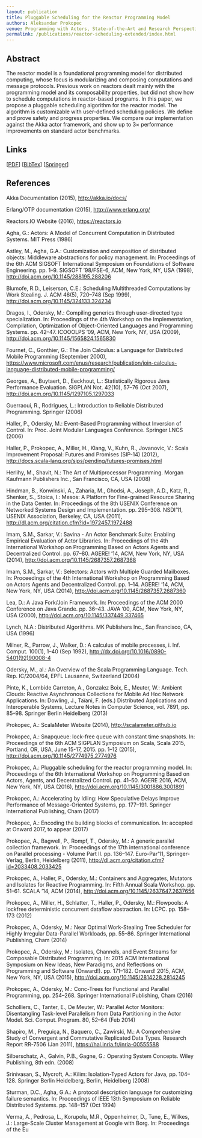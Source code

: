 ```yaml
---
layout: publication
title: Pluggable Scheduling for the Reactor Programming Model
authors: Aleksandar Prokopec
venue: Programming with Actors, State-of-the-Art and Research Perspectives, 2018
permalink: /publications/reactor-scheduling-extended/index.html
---
```



## Abstract

The reactor model is a foundational programming model for
distributed computing, whose focus is modularizing and composing computations
and message protocols. Previous work on reactors dealt mainly
with the programming model and its composability properties, but did
not show how to schedule computations in reactor-based programs.
In this paper, we propose a pluggable scheduling algorithm for the reactor
model. The algorithm is customizable with user-defined scheduling
policies. We define and prove safety and progress properties. We compare
our implementation against the Akka actor framework, and show up to
3× performance improvements on standard actor benchmarks.


## Links

\[[PDF](/resources/docs/reactor-scheduler-special-issue.pdf)\]
\[[BibTex](/resources/docs/bibtex/cachetries.bib)\]
\[[Springer](https://www.springer.com/us/book/9783030003012)\]


## References

Akka Documentation (2015), http://akka.io/docs/

Erlang/OTP documentation (2015), http://www.erlang.org/

Reactors.IO Website (2016), https://reactors.io

Agha, G.: Actors: A Model of Concurrent Computation in Distributed Systems. MIT Press (1986)

Astley, M., Agha, G.A.: Customization and composition of distributed objects: Middleware abstractions for policy management. In: Proceedings of the 6th ACM SIGSOFT International Symposium on Foundations of Software Engineering. pp. 1–9. SIGSOFT ’98/FSE-6, ACM, New York, NY, USA (1998), http://doi.acm.org/10.1145/288195.288206

Blumofe, R.D., Leiserson, C.E.: Scheduling Multithreaded Computations by Work Stealing. J. ACM 46(5), 720–748 (Sep 1999), http://doi.acm.org/10.1145/324133.324234

Dragos, I., Odersky, M.: Compiling generics through user-directed type specialization. In: Proceedings of the 4th Workshop on the Implementation, Compilation, Optimization of Object-Oriented Languages and Programming Systems. pp. 42–47. ICOOOLPS ’09, ACM, New York, NY, USA (2009), http://doi.acm.org/10.1145/1565824.1565830

Fournet, C., Gonthier, G.: The Join Calculus: a Language for Distributed Mobile Programming (September 2000), https://www.microsoft.com/enus/research/publication/join-calculus-language-distributed-mobile-programming/

Georges, A., Buytaert, D., Eeckhout, L.: Statistically Rigorous Java Performance Evaluation. SIGPLAN Not. 42(10), 57–76 (Oct 2007), http://doi.acm.org/10.1145/1297105.1297033

Guerraoui, R., Rodrigues, L.: Introduction to Reliable Distributed Programming. Springer (2006)

Haller, P., Odersky, M.: Event-Based Programming without Inversion of Control. In: Proc. Joint Modular Languages Conference. Springer LNCS (2006)

Haller, P., Prokopec, A., Miller, H., Klang, V., Kuhn, R., Jovanovic, V.: Scala Improvement Proposal: Futures and Promises (SIP-14) (2012), http://docs.scala-lang.org/sips/pending/futures-promises.html

Herlihy, M., Shavit, N.: The Art of Multiprocessor Programming. Morgan Kaufmann Publishers Inc., San Francisco, CA, USA (2008)

Hindman, B., Konwinski, A., Zaharia, M., Ghodsi, A., Joseph, A.D., Katz, R., Shenker, S., Stoica, I.: Mesos: A Platform for Fine-grained Resource Sharing in the Data Center. In: Proceedings of the 8th USENIX Conference on Networked Systems Design and Implementation. pp. 295–308. NSDI’11, USENIX Association, Berkeley, CA, USA (2011), http://dl.acm.org/citation.cfm?id=1972457.1972488

Imam, S.M., Sarkar, V.: Savina - An Actor Benchmark Suite: Enabling Empirical Evaluation of Actor Libraries. In: Proceedings of the 4th International Workshop on Programming Based on Actors Agents and Decentralized Control. pp. 67–80. AGERE! ’14, ACM, New York, NY, USA (2014), http://doi.acm.org/10.1145/2687357.2687368

Imam, S.M., Sarkar, V.: Selectors: Actors with Multiple Guarded Mailboxes. In: Proceedings of the 4th International Workshop on Programming Based on Actors Agents and Decentralized Control. pp. 1–14. AGERE! ’14, ACM, New York, NY, USA (2014), http://doi.acm.org/10.1145/2687357.2687360

Lea, D.: A Java Fork/Join Framework. In: Proceedings of the ACM 2000 Conference on Java Grande. pp. 36–43. JAVA ’00, ACM, New York, NY, USA (2000), http://doi.acm.org/10.1145/337449.337465

Lynch, N.A.: Distributed Algorithms. MK Publishers Inc., San Francisco, CA, USA (1996)

Milner, R., Parrow, J., Walker, D.: A calculus of mobile processes, i. Inf. Comput. 100(1), 1–40 (Sep 1992), http://dx.doi.org/10.1016/0890-5401(92)90008-4

Odersky, M., al.: An Overview of the Scala Programming Language. Tech. Rep. IC/2004/64, EPFL Lausanne, Switzerland (2004)

Pinte, K., Lombide Carreton, A., Gonzalez Boix, E., Meuter, W.: Ambient Clouds: Reactive Asynchronous Collections for Mobile Ad Hoc Network Applications. In: Dowling, J., Taïani, F. (eds.) Distributed Applications and Interoperable Systems, Lecture Notes in Computer Science, vol. 7891, pp. 85–98. Springer Berlin Heidelberg (2013)

Prokopec, A.: ScalaMeter Website (2014), http://scalameter.github.io

Prokopec, A.: Snapqueue: lock-free queue with constant time snapshots. In: Proceedings of the 6th ACM SIGPLAN Symposium on Scala, Scala 2015, Portland, OR, USA, June 15-17, 2015. pp. 1–12 (2015), http://doi.acm.org/10.1145/2774975.2774976

Prokopec, A.: Pluggable scheduling for the reactor programming model. In: Proceedings of the 6th International Workshop on Programming Based on Actors, Agents, and Decentralized Control. pp. 41–50. AGERE 2016, ACM, New York, NY, USA (2016), http://doi.acm.org/10.1145/3001886.3001891

Prokopec, A.: Accelerating by Idling: How Speculative Delays Improve Performance of Message-Oriented Systems, pp. 177–191. Springer International Publishing, Cham (2017)

Prokopec, A.: Encoding the building blocks of communication. In: accepted at Onward 2017, to appear (2017)

Prokopec, A., Bagwell, P., Rompf, T., Odersky, M.: A generic parallel collection framework. In: Proceedings of the 17th international conference on Parallel processing - Volume Part II. pp. 136–147. Euro-Par’11, Springer-Verlag, Berlin, Heidelberg (2011), http://dl.acm.org/citation.cfm?id=2033408.2033425

Prokopec, A., Haller, P., Odersky, M.: Containers and Aggregates, Mutators and Isolates for Reactive Programming. In: Fifth Annual Scala Workshop. pp. 51–61. SCALA ’14, ACM (2014), http://doi.acm.org/10.1145/2637647.2637656

Prokopec, A., Miller, H., Schlatter, T., Haller, P., Odersky, M.: Flowpools: A lockfree deterministic concurrent dataflow abstraction. In: LCPC. pp. 158–173 (2012)

Prokopec, A., Odersky, M.: Near Optimal Work-Stealing Tree Scheduler for Highly Irregular Data-Parallel Workloads, pp. 55–86. Springer International Publishing, Cham (2014)

Prokopec, A., Odersky, M.: Isolates, Channels, and Event Streams for Composable Distributed Programming. In: 2015 ACM International Symposium on New Ideas, New Paradigms, and Reflections on Programming and Software (Onward!). pp. 171–182. Onward! 2015, ACM, New York, NY, USA (2015), http://doi.acm.org/10.1145/2814228.2814245

Prokopec, A., Odersky, M.: Conc-Trees for Functional and Parallel Programming, pp. 254–268. Springer International Publishing, Cham (2016)

Scholliers, C., Tanter, E., De Meuter, W.: Parallel Actor Monitors: Disentangling Task-level Parallelism from Data Partitioning in the Actor Model. Sci. Comput. Program. 80, 52–64 (Feb 2014)

Shapiro, M., Preguiça, N., Baquero, C., Zawirski, M.: A Comprehensive Study of Convergent and Commutative Replicated Data Types. Research Report RR-7506 (Jan 2011), https://hal.inria.fr/inria-00555588

Silberschatz, A., Galvin, P.B., Gagne, G.: Operating System Concepts. Wiley Publishing, 8th edn. (2008)

Srinivasan, S., Mycroft, A.: Kilim: Isolation-Typed Actors for Java, pp. 104–128. Springer Berlin Heidelberg, Berlin, Heidelberg (2008)

Sturman, D.C., Agha, G.A.: A protocol description language for customizing failure semantics. In: Proceedings of IEEE 13th Symposium on Reliable Distributed Systems. pp. 148–157 (Oct 1994)

Verma, A., Pedrosa, L., Korupolu, M.R., Oppenheimer, D., Tune, E., Wilkes, J.: Large-Scale Cluster Management at Google with Borg. In: Proceedings of the Eu
